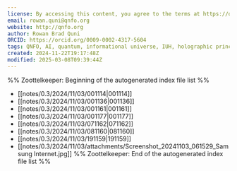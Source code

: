 ```yaml
---
license: By accessing this content, you agree to the terms at https://qnfo.org/LICENSE
email: rowan.quni@qnfo.org
website: http://qnfo.org
author: Rowan Brad Quni
ORCID: https://orcid.org/0009-0002-4317-5604
tags: QNFO, AI, quantum, informational universe, IUH, holographic principle
created: 2024-11-22T19:17:48Z
modified: 2025-03-08T09:39:44Z
---
```


%% Zoottelkeeper: Beginning of the autogenerated index file list %%
-  [[notes/0.3/2024/11/03/001114|001114]]
-  [[notes/0.3/2024/11/03/001136|001136]]
-  [[notes/0.3/2024/11/03/001161|001161]]
-  [[notes/0.3/2024/11/03/001177|001177]]
-  [[notes/0.3/2024/11/03/071162|071162]]
-  [[notes/0.3/2024/11/03/081160|081160]]
-  [[notes/0.3/2024/11/03/191159|191159]]
-  [[notes/0.3/2024/11/03/attachments/Screenshot_20241103_061529_Samsung Internet.jpg]]
%% Zoottelkeeper: End of the autogenerated index file list %%
